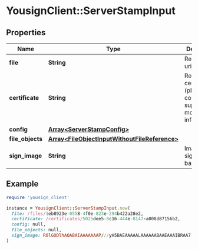 # YousignClient::ServerStampInput

## Properties

| Name | Type | Description | Notes |
| ---- | ---- | ----------- | ----- |
| **file** | **String** | Resource file uri |  |
| **certificate** | **String** | Resource certificate uri (please contact support for more informations) |  |
| **config** | [**Array&lt;ServerStampConfig&gt;**](ServerStampConfig.md) |  | [optional] |
| **file_objects** | [**Array&lt;FileObjectInputWithoutFileReference&gt;**](FileObjectInputWithoutFileReference.md) |  |  |
| **sign_image** | **String** | Image signature in base 64 | [optional] |

## Example

```ruby
require 'yousign_client'

instance = YousignClient::ServerStampInput.new(
  file: /files/1eb8923e-0558-4f0e-823e-294b422a28e2,
  certificate: /certificates/5025dee5-8c16-444e-8147-a008d87156b2,
  config: null,
  file_objects: null,
  sign_image: R0lGODlhAQABAIAAAAAAAP///yH5BAEAAAAALAAAAAABAAEAAAIBRAA7...
)
```

